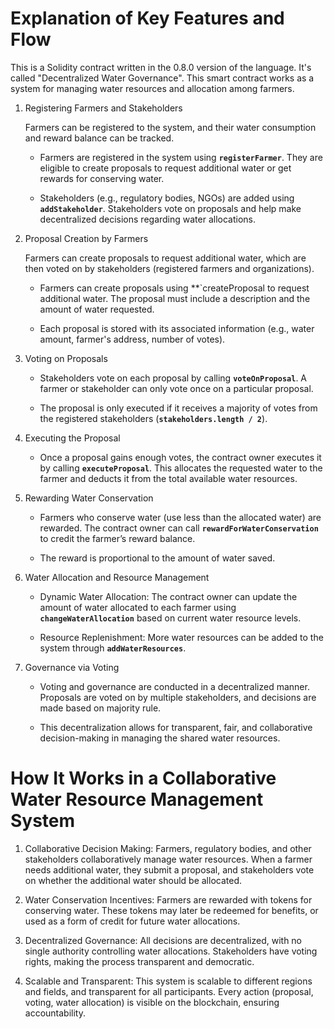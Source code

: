 # Explanation of Key Features and Flow

This is a Solidity contract written in the 0.8.0 version of the language. It's called "Decentralized Water Governance". This smart contract works as a system for managing water resources and allocation among farmers.

1. Registering Farmers and Stakeholders

   Farmers can be registered to the system, and their water consumption and reward balance can be tracked.
   
   - Farmers are registered in the system using **`registerFarmer`**. They are eligible to create proposals to request additional water or get rewards for conserving water.
     
   - Stakeholders (e.g., regulatory bodies, NGOs) are added using **`addStakeholder`**. Stakeholders vote on proposals and help make decentralized decisions regarding water allocations.

2. Proposal Creation by Farmers

   Farmers can create proposals to request additional water, which are then voted on by stakeholders (registered farmers and organizations).

   - Farmers can create proposals using **`createProposal to request additional water. The proposal must include a description and the amount of water requested.
     
   - Each proposal is stored with its associated information (e.g., water amount, farmer's address, number of votes).
  
2. Voting on Proposals
   
   - Stakeholders vote on each proposal by calling **`voteOnProposal`**. A farmer or stakeholder can only vote once on a particular proposal.
     
   - The proposal is only executed if it receives a majority of votes from the registered stakeholders (**`stakeholders.length / 2`**).
  
3. Executing the Proposal
   
   - Once a proposal gains enough votes, the contract owner executes it by calling **`executeProposal`**. This allocates the requested water to the farmer and deducts it from the total available water resources.
  
4. Rewarding Water Conservation

   - Farmers who conserve water (use less than the allocated water) are rewarded. The contract owner can call **`rewardForWaterConservation`** to credit the farmer’s reward balance.
     
   - The reward is proportional to the amount of water saved.
  
5. Water Allocation and Resource Management
   
   - Dynamic Water Allocation: The contract owner can update the amount of water allocated to each farmer using **`changeWaterAllocation`** based on current water resource levels.
     
   - Resource Replenishment: More water resources can be added to the system through **`addWaterResources`**.
     
6. Governance via Voting
   
   - Voting and governance are conducted in a decentralized manner. Proposals are voted on by multiple stakeholders, and decisions are made based on majority rule.
     
   - This decentralization allows for transparent, fair, and collaborative decision-making in managing the shared water resources.

# How It Works in a Collaborative Water Resource Management System

1. Collaborative Decision Making: Farmers, regulatory bodies, and other stakeholders collaboratively manage water resources. When a farmer needs additional water, they submit a proposal, and stakeholders vote on whether the additional water should be allocated.

2. Water Conservation Incentives: Farmers are rewarded with tokens for conserving water. These tokens may later be redeemed for benefits, or used as a form of credit for future water allocations.

3. Decentralized Governance: All decisions are decentralized, with no single authority controlling water allocations. Stakeholders have voting rights, making the process transparent and democratic.

4. Scalable and Transparent: This system is scalable to different regions and fields, and transparent for all participants. Every action (proposal, voting, water allocation) is visible on the blockchain, ensuring accountability.
